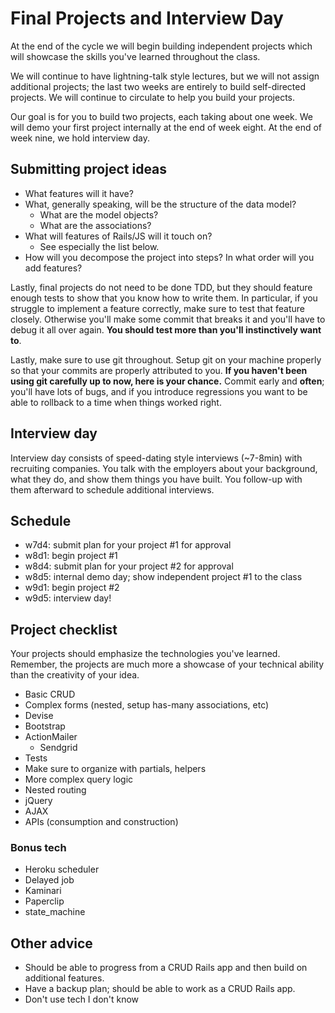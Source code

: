 # Final Projects and Interview Day

At the end of the cycle we will begin building independent projects
which will showcase the skills you've learned throughout the class.

We will continue to have lightning-talk style lectures, but we will
not assign additional projects; the last two weeks are entirely to
build self-directed projects. We will continue to circulate to help
you build your projects.

Our goal is for you to build two projects, each taking about one
week. We will demo your first project internally at the end of week
eight. At the end of week nine, we hold interview day.

## Submitting project ideas

* What features will it have?
* What, generally speaking, will be the structure of the data model?
    * What are the model objects?
    * What are the associations?
* What will features of Rails/JS will it touch on?
    * See especially the list below.
* How will you decompose the project into steps? In what order will
  you add features?

Lastly, final projects do not need to be done TDD, but they should
feature enough tests to show that you know how to write them. In
particular, if you struggle to implement a feature correctly, make
sure to test that feature closely. Otherwise you'll make some commit
that breaks it and you'll have to debug it all over again. **You
should test more than you'll instinctively want to**.

Lastly, make sure to use git throughout. Setup git on your machine
properly so that your commits are properly attributed to you. **If you
haven't been using git carefully up to now, here is your chance.**
Commit early and **often**; you'll have lots of bugs, and if you
introduce regressions you want to be able to rollback to a time when
things worked right.

## Interview day

Interview day consists of speed-dating style interviews (~7-8min) with
recruiting companies. You talk with the employers about your
background, what they do, and show them things you have built. You
follow-up with them afterward to schedule additional interviews.

## Schedule

* w7d4: submit plan for your project #1 for approval
* w8d1: begin project #1
* w8d4: submit plan for your project #2 for approval
* w8d5: internal demo day; show independent project #1 to the class
* w9d1: begin project #2
* w9d5: interview day!

## Project checklist

Your projects should emphasize the technologies you've
learned. Remember, the projects are much more a showcase of your
technical ability than the creativity of your idea.

* Basic CRUD
* Complex forms (nested, setup has-many associations, etc)
* Devise
* Bootstrap
* ActionMailer
    * Sendgrid
* Tests
* Make sure to organize with partials, helpers
* More complex query logic
* Nested routing
* jQuery
* AJAX
* APIs (consumption and construction)

### Bonus tech

* Heroku scheduler
* Delayed job
* Kaminari
* Paperclip
* state_machine

## Other advice

* Should be able to progress from a CRUD Rails app and then build on
  additional features.
* Have a backup plan; should be able to work as a CRUD Rails app.
* Don't use tech I don't know
